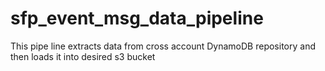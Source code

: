 # sfp_event_msg_data_pipeline
This pipe line extracts data from cross account DynamoDB repository and then loads it into desired s3 bucket
